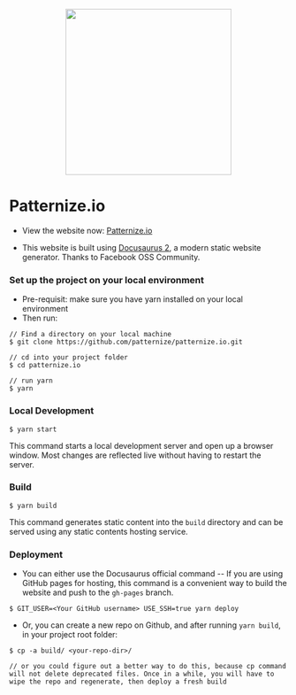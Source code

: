 
<p align="center">
  <img width="300px" src="https://patternize.github.io/img/logo.png">
</p>

# Patternize.io

- View the website now: [Patternize.io](http://patternize.github.io/)

- This website is built using [Docusaurus 2](https://v2.docusaurus.io/), a modern static website generator. Thanks to Facebook OSS Community.

### Set up the project on your local environment
- Pre-requisit: make sure you have yarn installed on your local environment
- Then run:

```
// Find a directory on your local machine
$ git clone https://github.com/patternize/patternize.io.git

// cd into your project folder
$ cd patternize.io

// run yarn
$ yarn
```

### Local Development

```
$ yarn start
```

This command starts a local development server and open up a browser window. Most changes are reflected live without having to restart the server.

### Build

```
$ yarn build
```

This command generates static content into the `build` directory and can be served using any static contents hosting service.

### Deployment
- You can either use the Docusaurus official command -- If you are using GitHub pages for hosting, this command is a convenient way to build the website and push to the `gh-pages` branch.

```
$ GIT_USER=<Your GitHub username> USE_SSH=true yarn deploy
```

- Or, you can create a new repo on Github, and after running `yarn build`, in your project root folder:

```
$ cp -a build/ <your-repo-dir>/

// or you could figure out a better way to do this, because cp command will not delete deprecated files. Once in a while, you will have to wipe the repo and regenerate, then deploy a fresh build
```
